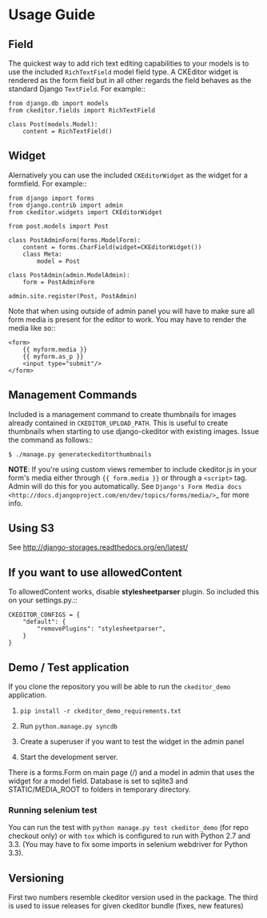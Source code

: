 # Usage Guide 

## Field

The quickest way to add rich text editing capabilities to your models is to use the included ``RichTextField`` model field type. A CKEditor widget is rendered as the form field but in all other regards the field behaves as the standard Django ``TextField``. For example::

    from django.db import models
    from ckeditor.fields import RichTextField

    class Post(models.Model):
        content = RichTextField()


## Widget

Alernatively you can use the included ``CKEditorWidget`` as the widget for a formfield. For example::

    from django import forms
    from django.contrib import admin
    from ckeditor.widgets import CKEditorWidget

    from post.models import Post

    class PostAdminForm(forms.ModelForm):
        content = forms.CharField(widget=CKEditorWidget())
        class Meta:
            model = Post

    class PostAdmin(admin.ModelAdmin):
        form = PostAdminForm

    admin.site.register(Post, PostAdmin)


Note that when using outside of admin panel you will have to make sure all form media is present for the editor to work. You may have to render the media like so::

    <form>
        {{ myform.media }}
        {{ myform.as_p }}
        <input type="submit"/>
    </form>



## Management Commands

Included is a management command to create thumbnails for images already contained in ``CKEDITOR_UPLOAD_PATH``. This is useful to create thumbnails when starting to use django-ckeditor with existing images. Issue the command as follows::

    $ ./manage.py generateckeditorthumbnails

**NOTE**: If you're using custom views remember to include ckeditor.js in your form's media either through ``{{ form.media }}`` or through a ``<script>`` tag. Admin will do this for you automatically. See `Django's Form Media docs <http://docs.djangoproject.com/en/dev/topics/forms/media/>`_ for more info.

## Using S3

See http://django-storages.readthedocs.org/en/latest/

## If you want to use allowedContent

To allowedContent works, disable **stylesheetparser** plugin.
So included this on your settings.py.::

    CKEDITOR_CONFIGS = {
        "default": {
            "removePlugins": "stylesheetparser",
        }
    }


## Demo / Test application

If you clone the repository you will be able to run the ``ckeditor_demo`` application.

1. ``pip install -r ckeditor_demo_requirements.txt``

2. Run ``python.manage.py syncdb``

3. Create a superuser if you want to test the widget in the admin panel

4. Start the development server.

There is a forms.Form on main page (/) and a model in admin that uses the widget for a model field.
Database is set to sqlite3 and STATIC/MEDIA_ROOT to folders in temporary directory.


### Running selenium test

You can run the test with ``python manage.py test ckeditor_demo`` (for repo checkout only) or with ``tox`` which is configured to run with Python 2.7 and 3.3.
(You may have to fix some imports in selenium webdriver for Python 3.3).


## Versioning

First two numbers resemble ckeditor version used in the package. The third is used to issue releases for given ckeditor bundle (fixes, new features)
